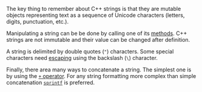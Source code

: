 The key thing to remember about C++ strings is that they are mutable objects representing text as a sequence of Unicode characters (letters, digits, punctuation, etc.).

Manipulating a string can be be done by calling one of its [methods][methods]. C++ strings are not immutable and their value can be changed after definition.

A string is delimited by double quotes (`"`) characters. Some special characters need [escaping][escaping] using the backslash (`\`) character.

Finally, there area many ways to concatenate a string. The simplest one is by using the [`+` operator][cpp-reference-string-concatenation]. For any string formatting more complex than simple concatenation [`sprintf`][cpp-reference-printf] is preferred.

[methods]: https://en.cppreference.com/w/cpp/string/basic_string
[escaping]: https://en.cppreference.com/w/cpp/language/escape
[cpp-reference-string-concatenation]: https://en.cppreference.com/w/cpp/string/basic_string/operator%2B
[cpp-reference-printf]: https://en.cppreference.com/w/cpp/io/c/fprintf